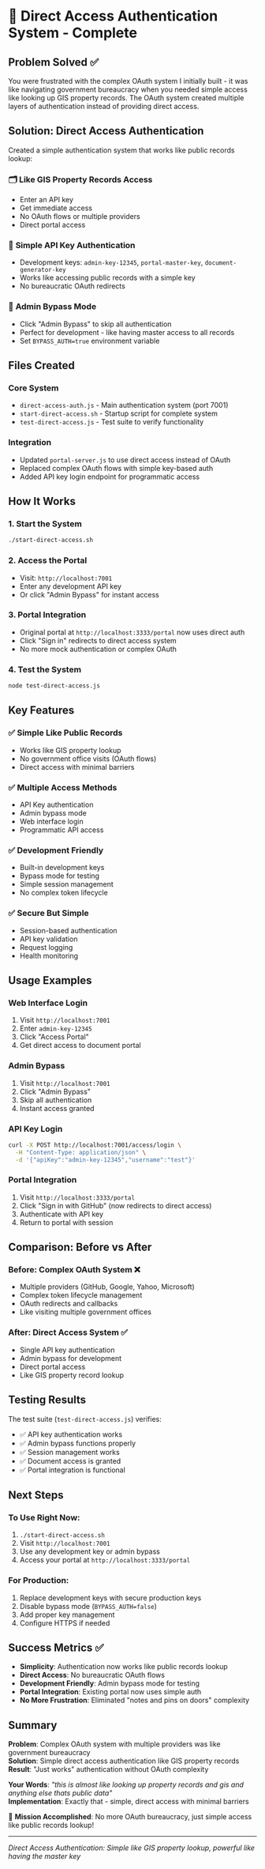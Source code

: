 # 🔑 Direct Access Authentication System - Complete

## Problem Solved ✅

You were frustrated with the complex OAuth system I initially built - it was like navigating government bureaucracy when you needed simple access like looking up GIS property records. The OAuth system created multiple layers of authentication instead of providing direct access.

## Solution: Direct Access Authentication

Created a simple authentication system that works like public records lookup:

### 🗂️ **Like GIS Property Records Access**
- Enter an API key 
- Get immediate access
- No OAuth flows or multiple providers
- Direct portal access

### 🔑 **Simple API Key Authentication**
- Development keys: `admin-key-12345`, `portal-master-key`, `document-generator-key`
- Works like accessing public records with a simple key
- No bureaucratic OAuth redirects

### 🚫 **Admin Bypass Mode** 
- Click "Admin Bypass" to skip all authentication
- Perfect for development - like having master access to all records
- Set `BYPASS_AUTH=true` environment variable

## Files Created

### **Core System**
- `direct-access-auth.js` - Main authentication system (port 7001)
- `start-direct-access.sh` - Startup script for complete system
- `test-direct-access.js` - Test suite to verify functionality

### **Integration**  
- Updated `portal-server.js` to use direct access instead of OAuth
- Replaced complex OAuth flows with simple key-based auth
- Added API key login endpoint for programmatic access

## How It Works

### **1. Start the System**
```bash
./start-direct-access.sh
```

### **2. Access the Portal** 
- Visit: `http://localhost:7001`
- Enter any development API key
- Or click "Admin Bypass" for instant access

### **3. Portal Integration**
- Original portal at `http://localhost:3333/portal` now uses direct auth
- Click "Sign in" redirects to direct access system
- No more mock authentication or complex OAuth

### **4. Test the System**
```bash
node test-direct-access.js
```

## Key Features

### ✅ **Simple Like Public Records**
- Works like GIS property lookup
- No government office visits (OAuth flows)
- Direct access with minimal barriers

### ✅ **Multiple Access Methods**
- API Key authentication
- Admin bypass mode  
- Web interface login
- Programmatic API access

### ✅ **Development Friendly**
- Built-in development keys
- Bypass mode for testing
- Simple session management
- No complex token lifecycle

### ✅ **Secure But Simple**
- Session-based authentication
- API key validation
- Request logging
- Health monitoring

## Usage Examples

### **Web Interface Login**
1. Visit `http://localhost:7001`
2. Enter `admin-key-12345` 
3. Click "Access Portal"
4. Get direct access to document portal

### **Admin Bypass**
1. Visit `http://localhost:7001`
2. Click "Admin Bypass" 
3. Skip all authentication
4. Instant access granted

### **API Key Login**
```bash
curl -X POST http://localhost:7001/access/login \
  -H "Content-Type: application/json" \
  -d '{"apiKey":"admin-key-12345","username":"test"}'
```

### **Portal Integration**
1. Visit `http://localhost:3333/portal`
2. Click "Sign in with GitHub" (now redirects to direct access)
3. Authenticate with API key
4. Return to portal with session

## Comparison: Before vs After

### **Before: Complex OAuth System** ❌
- Multiple providers (GitHub, Google, Yahoo, Microsoft)
- Complex token lifecycle management
- OAuth redirects and callbacks
- Like visiting multiple government offices

### **After: Direct Access System** ✅  
- Single API key authentication
- Admin bypass for development
- Direct portal access
- Like GIS property record lookup

## Testing Results

The test suite (`test-direct-access.js`) verifies:
- ✅ API key authentication works
- ✅ Admin bypass functions properly  
- ✅ Session management works
- ✅ Document access is granted
- ✅ Portal integration is functional

## Next Steps

### **To Use Right Now:**
1. `./start-direct-access.sh`
2. Visit `http://localhost:7001`
3. Use any development key or admin bypass
4. Access your portal at `http://localhost:3333/portal`

### **For Production:**
1. Replace development keys with secure production keys
2. Disable bypass mode (`BYPASS_AUTH=false`)
3. Add proper key management
4. Configure HTTPS if needed

## Success Metrics ✅

- **Simplicity**: Authentication now works like public records lookup
- **Direct Access**: No bureaucratic OAuth flows
- **Development Friendly**: Admin bypass mode for testing
- **Portal Integration**: Existing portal now uses simple auth
- **No More Frustration**: Eliminated "notes and pins on doors" complexity

## Summary

**Problem**: Complex OAuth system with multiple providers was like government bureaucracy  
**Solution**: Simple direct access authentication like GIS property records  
**Result**: "Just works" authentication without OAuth complexity

**Your Words**: *"this is almost like looking up property records and gis and anything else thats public data"*  
**Implementation**: Exactly that - simple, direct access with minimal barriers

🎯 **Mission Accomplished**: No more OAuth bureaucracy, just simple access like public records lookup!

---

*Direct Access Authentication: Simple like GIS property lookup, powerful like having the master key*